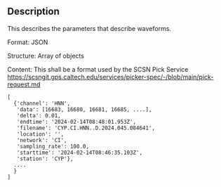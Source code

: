 ## Description
This describes the parameters that describe waveforms.

Format: JSON

Structure: Array of objects

Content:  This shall be a format used by the SCSN Pick Service https://scsngit.gps.caltech.edu/services/picker-spec/-/blob/main/pick-request.md

``` 
[
  {'channel': 'HNN', 
   'data': [16683, 16680, 16681, 16685, ....],
   'delta': 0.01, 
   'endtime': '2024-02-14T08:48:01.953Z', 
   'filename': 'CYP.CI.HNN..D.2024.045.084641', 
   'location': '', 
   'network': 'CI', 
   'sampling_rate': 100.0, 
   'starttime': '2024-02-14T08:46:35.103Z', 
   'station': 'CYP'},
  ....
  }
]
```

